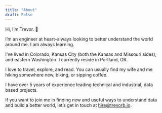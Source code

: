 ```yaml
---
title: "About"
draft: False
---
```


Hi, I’m Trevor. 👋

I’m an engineer at heart–always looking to better understand the world around me. I am always learning.

I’ve lived in Colorado, Kansas City (both the Kansas and Missouri sides), and eastern Washington. I currently reside in Portland, OR.

I love to travel, explore, and read. You can usually find my wife and me hiking somewhere new, biking, or sipping coffee.

I have over 5 years of experience leading technical and industrial, data based projects.

If you want to join me in finding new and useful ways to understand data and build a better world, let’s get in touch at hire@trevorb.io.
